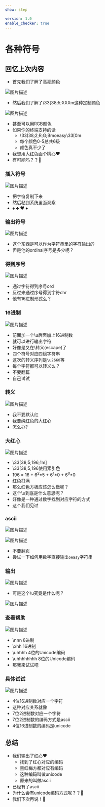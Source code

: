 ```yaml
---
show: step

version: 1.0
enable_checker: true
---
```


# 各种符号

## 回忆上次内容

- 首先我们了解了高亮颜色

![图片描述](https://doc.shiyanlou.com/courses/uid1190679-20210225-1614231595731)

- 然后我们了解了\33[38;5;XXXm这种定制颜色

![图片描述](https://doc.shiyanlou.com/courses/uid1190679-20210225-1614231791978)

- 甚至可以用RGB颜色
- 如果你的终端支持的话
	- \33[38;2;R;G;Bmoeasy\33[0m
	- 每个颜色0-5总共6级
	- 颜色真不少了
- 我想用大红色画个桃心♥️
- 有可能吗？？🤔

###  插入符号

![图片描述](https://doc.shiyanlou.com/courses/uid1190679-20210225-1614254776009)

- 把字符复制下来
- 然后粘到系统里面观察
- ♠ ♣ ♥ ♦ 

### 输出符号

![图片描述](https://doc.shiyanlou.com/courses/uid1190679-20210930-1633006953917)

- 这个东西是可以作为字符串里的字符输出的
- 但是他的ordinal序号是多少呢？

### 得到序号


![图片描述](https://doc.shiyanlou.com/courses/uid1190679-20210930-1633007093540)

- 通过字符得到序号ord
- 反过来通过序号得到字符chr
- 他有16进制形式么？

### 16进制

![图片描述](https://doc.shiyanlou.com/courses/uid1190679-20210930-1633007154905)

- 前面加一个\u后面加上16进制数
- 就可以进行输出字符
- 好像是又在\转义(escape)了
- 四个符号对应四组字符串 
- 这次的转义序列是`\u2660`等
- 每个字符都可以转义么？
- 不要翻篇
- 自己试试

### 转义

![图片描述](https://doc.shiyanlou.com/courses/uid1190679-20210225-1614257539737)

- 我不要默认红
- 我要纯红色的大红心
- 怎么办?

### 大红心

![图片描述](https://doc.shiyanlou.com/courses/uid1190679-20210225-1614261001222)

- \33[38;5;196;1m]
- \33[38;5;196使用索引色
- 196 = 16 + 6<sup>2</sup>*5 + 6<sup>1</sup>*0 + 6<sup>0</sup>*0
- 红色打满
- 那么红色方板应该怎么做呢？
- 这个\u到底是什么意思呢？
- 好像是一种通过数字找到对应字符的方式
- 这个我们见过

### ascii 

![图片描述](https://doc.shiyanlou.com/courses/uid1190679-20210226-1614308669337)

![图片描述](https://doc.shiyanlou.com/courses/uid1190679-20210226-1614308834043)

- 不要翻页
- 尝试一下如何用数字直接输出`oeasy`字符串

### 输出

![图片描述](https://doc.shiyanlou.com/courses/uid1190679-20210226-1614308947916)

- 可是这个\u究竟是什么呢？

![图片描述](https://doc.shiyanlou.com/courses/uid1190679-20210225-1614257539737)

### 查看帮助

![图片描述](https://doc.shiyanlou.com/courses/uid1190679-20210226-1614309122402)

- \nnn 8进制
- \xhh 16进制
- \uhhhh 4位的Unicode编码
- \uhhhhhhhh 8位的Unicode编码
- 那我来试试吧

### 具体试试

![图片描述](https://doc.shiyanlou.com/courses/uid1190679-20210226-1614309367755)

- 4位16进制数对应一个字符
- 这种对应关系就像
- 7位2进制数对应一个字符
- 7位2进制数的编码方式是ascii
- 4位16进制数的编码是unicode

## 总结

- 我们输出了红心♥
	- 找到了红心对应的编码
	- 黑红梅方都对应有编码
	- 这种编码叫做unicode
	- 原来的叫做ascii️
- 已经有了ascii
- 为什么会有unicode编码方式呢？？🤔
- 我们下次再说！👋